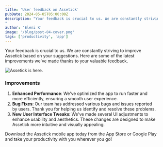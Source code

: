 ```yaml
---
title: 'User feedback on Assetick'
pubDate: 2024-05-05T05:00:00Z
description: "Your feedback is crucial to us. We are constantly striving to improve Assetick based on your suggestions. Here are some of the latest improvements.
"
author: 'Eleni K'
image: '/blog/post-04-cover.png'
tags: ['productivity', 'app']
---
```


Your feedback is crucial to us. We are constantly striving to improve Assetick based on your suggestions. Here are some of the latest improvements we've made thanks to your valuable feedback.

![Assetick is here.](/blog/post-01.png)

### Improvements

1. **Enhanced Performance**: We've optimized the app to run faster and more efficiently, ensuring a smooth user experience.
2. **Bug Fixes**: Our team has addressed various bugs and issues reported by users. Thank you for helping us identify and resolve these problems.
3. **New User Interface Tweaks**: We've made several UI adjustments to enhance usability and aesthetics. These changes are designed to make Assetick more intuitive and visually appealing.

Download the Assetick mobile app today from the App Store or Google Play and take your productivity with you wherever you go!
